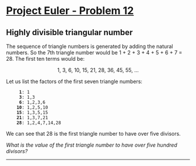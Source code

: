 [Project Euler - Problem 12](https://projecteuler.net/problem=12)
======

Highly divisible triangular number
------

The sequence of triangle numbers is generated by adding the natural numbers. So
the 7th triangle number would be 1 + 2 + 3 + 4 + 5 + 6 + 7 = 28. The first ten
terms would be:

<p align="center">
    1, 3, 6, 10, 15, 21, 28, 36, 45, 55, ...
</p>

Let us list the factors of the first seven triangle numbers:

<pre><code>     <b>1</b>: 1
     <b>3</b>: 1,3
     <b>6</b>: 1,2,3,6
    <b>10</b>: 1,2,5,10
    <b>15</b>: 1,3,5,15
    <b>21</b>: 1,3,7,21
    <b>28</b>: 1,2,4,7,14,28
</code></pre>

We can see that 28 is the first triangle number to have over five divisors.

*What is the value of the first triangle number to have over five hundred
divisors?*

------
